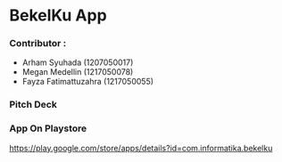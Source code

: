 # BekelKu App

### Contributor :

- Arham Syuhada        (1207050017)
- Megan Medellin       (1217050078)
- Fayza Fatimattuzahra (1217050055)

### Pitch Deck

### App On Playstore
https://play.google.com/store/apps/details?id=com.informatika.bekelku
